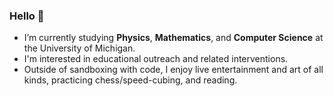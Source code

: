 ### Hello 👋
- I’m currently studying **Physics**, **Mathematics**, and **Computer Science** at the University of Michigan.
- I'm interested in educational outreach and related interventions.
- Outside of sandboxing with code, I enjoy live entertainment and art of all kinds, practicing chess/speed-cubing, and reading.
